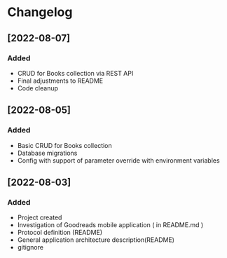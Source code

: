 # Changelog

## [2022-08-07]
### Added
 - CRUD for Books collection via REST API
 - Final adjustments to README
 - Code cleanup

## [2022-08-05]
### Added
 - Basic CRUD for Books collection
 - Database migrations
 - Config with support of parameter override with environment variables

## [2022-08-03]
### Added
 - Project created
 - Investigation of Goodreads mobile application ( in README.md )
 - Protocol definition (README)
 - General application architecture description(README)
 - gitignore

